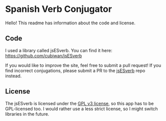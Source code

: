 # Spanish Verb Conjugator

Hello! This readme has information about the code and license.

## Code

I used a library called jsESverb. You can find it here: https://github.com/cubiwan/jsESverb

If you would like to improve the site, feel free to submit a pull request! If you find incorrect conjugations, please submit a PR to the [jsESverb](https://github.com/cubiwan/jsESverb) repo instead.



## License

The jsESverb is licensed under the [GPL v3 license](https://www.gnu.org/licenses/gpl-3.0.en.html), so this app has to be GPL-licensed too. I would rather use a less strict license, so I might switch libraries in the future.